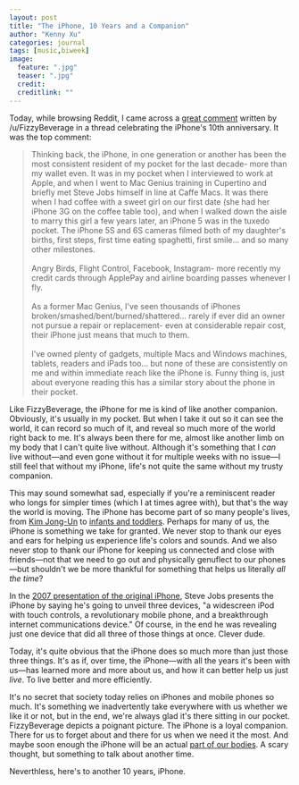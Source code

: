 ```yaml
---
layout: post
title: "The iPhone, 10 Years and a Companion"
author: "Kenny Xu"
categories: journal
tags: [music,biweek]
image:
  feature: ".jpg"
  teaser: ".jpg"
  credit:
  creditlink: ""
---
```

Today, while browsing Reddit, I came across a [great comment](https://www.reddit.com/r/apple/comments/6k6fdz/happy_10th_birthday_iphone/djjqtek/) written by /u/FizzyBeverage in a thread celebrating the iPhone's 10th anniversary. It was the top comment:

<blockquote>
Thinking back, the iPhone, in one generation or another has been the most consistent resident of my pocket for the last decade- more than my wallet even. It was in my pocket when I interviewed to work at Apple, and when I went to Mac Genius training in Cupertino and briefly met Steve Jobs himself in line at Caffe Macs. It was there when I had coffee with a sweet girl on our first date (she had her iPhone 3G on the coffee table too), and when I walked down the aisle to marry this girl a few years later, an iPhone 5 was in the tuxedo pocket. The iPhone 5S and 6S cameras filmed both of my daughter's births, first steps, first time eating spaghetti, first smile... and so many other milestones.
<br><br>
Angry Birds, Flight Control, Facebook, Instagram- more recently my credit cards through ApplePay and airline boarding passes whenever I fly.
<br><br>
As a former Mac Genius, I've seen thousands of iPhones broken/smashed/bent/burned/shattered... rarely if ever did an owner not pursue a repair or replacement- even at considerable repair cost, their iPhone just means that much to them.
<br><br>
I've owned plenty of gadgets, multiple Macs and Windows machines, tablets, readers and iPads too... but none of these are consistently on me and within immediate reach like the iPhone is. Funny thing is, just about everyone reading this has a similar story about the phone in their pocket.
</blockquote>

Like FizzyBeverage, the iPhone for me is kind of like another companion. Obviously, it's usually in my pocket. But when I take it out so it can see the world, it can record so much of it, and reveal so much more of the world right back to me. It's always been there for me, almost like another limb on my body that I can't quite live without. Although it's something that I _can_ live without—and even gone without it for multiple weeks with no issue—I still feel that without my iPhone, life's not quite the same without my trusty companion.

This may sound somewhat sad, especially if you're a reminiscent reader who longs for simpler times (which I at times agree with), but that's the way the world is moving. The iPhone has become part of so many people's lives, from [Kim Jong-Un](http://www.patentlyapple.com/patently-apple/2014/11/even-north-koreas-kim-jong-un-loves-his-iphone-6.html) to [infants and toddlers](http://www.latimes.com/science/sciencenow/la-sci-sn-babies-screen-time-iphone-ipad-20150424-story.html). Perhaps for many of us, the iPhone is something we take for granted. We never stop to thank our eyes and ears for helping us experience life's colors and sounds. And we also never stop to thank our iPhone for keeping us connected and close with friends—not that we need to go out and physically genuflect to our phones—but shouldn't we be more thankful for something that helps us literally _all the time_?

In the [2007 presentation of the original iPhone](https://www.youtube.com/watch?v=vN4U5FqrOdQ), Steve Jobs presents the iPhone by saying he's going to unveil three devices, "a widescreen iPod with touch controls, a revolutionary mobile phone, and a breakthrough internet communications device." Of course, in the end he was revealing just one device that did all three of those things at once. Clever dude.

Today, it's quite obvious that the iPhone does so much more than just those three things. It's as if, over time, the iPhone—with all the years it's been with us—has learned more and more about us, and how it can better help us just _live_. To live better and more efficiently.

It's no secret that society today relies on iPhones and mobile phones so much. It's something we inadvertently take everywhere with us whether we like it or not, but in the end, we're always glad it's there sitting in our pocket. FizzyBeverage depicts a poignant picture. The iPhone is a loyal companion. There for us to forget about and there for us when we need it the most. And maybe soon enough the iPhone will be an actual [part of our bodies](https://waitbutwhy.com/2017/04/neuralink.html). A scary thought, but something to talk about another time.

Neverthless, here's to another 10 years, iPhone.
